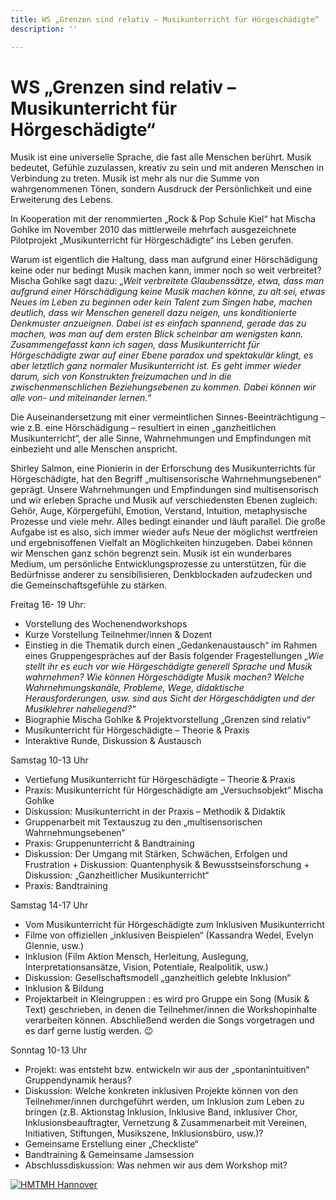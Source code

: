```yaml
---
title: WS „Grenzen sind relativ – Musikunterricht für Hörgeschädigte“
description: ''

---
```

# WS „Grenzen sind relativ – Musikunterricht für Hörgeschädigte“

Musik ist eine universelle Sprache, die fast alle Menschen berührt. Musik bedeutet, Gefühle zuzulassen, kreativ zu sein und mit anderen Menschen in Verbindung zu treten. Musik ist mehr als nur die Summe von wahrgenommenen Tönen, sondern Ausdruck der Persönlichkeit und eine Erweiterung des Lebens.

In Kooperation mit der renommierten „Rock & Pop Schule Kiel“ hat Mischa Gohlke im November 2010 das mittlerweile mehrfach ausgezeichnete Pilotprojekt „Musikunterricht für Hörgeschädigte“ ins Leben gerufen.

Warum ist eigentlich die Haltung, dass man aufgrund einer Hörschädigung keine oder nur bedingt Musik machen kann, immer noch so weit verbreitet? Mischa Gohlke sagt dazu: „_Weit verbreitete Glaubenssätze, etwa, dass man aufgrund einer Hörschädigung keine Musik machen könne, zu alt sei, etwas Neues im Leben zu beginnen oder kein Talent zum Singen habe, machen deutlich, dass wir Menschen generell dazu neigen, uns konditionierte Denkmuster anzueignen. Dabei ist es einfach spannend, gerade das zu machen, was man auf dem ersten Blick scheinbar am wenigsten kann. Zusammengefasst kann ich sagen, dass Musikunterricht für Hörgeschädigte zwar auf einer Ebene paradox und spektakulär klingt, es aber letztlich ganz normaler Musikunterricht ist. Es geht immer wieder darum, sich von Konstrukten freizumachen und in die zwischenmenschlichen Beziehungsebenen zu kommen. Dabei können wir alle von- und miteinander lernen._“

Die Auseinandersetzung mit einer vermeintlichen Sinnes-Beeinträchtigung – wie z.B. eine Hörschädigung – resultiert in einen „ganzheitlichen Musikunterricht“, der alle Sinne, Wahrnehmungen und Empfindungen mit einbezieht und alle Menschen anspricht.

Shirley Salmon, eine Pionierin in der Erforschung des Musikunterrichts für Hörgeschädigte, hat den Begriff „multisensorische Wahrnehmungsebenen“ geprägt. Unsere Wahrnehmungen und Empfindungen sind multisensorisch und wir erleben Sprache und Musik auf verschiedensten Ebenen zugleich: Gehör, Auge, Körpergefühl, Emotion, Verstand, Intuition, metaphysische Prozesse und viele mehr. Alles bedingt einander und läuft parallel. Die große Aufgabe ist es also, sich immer wieder aufs Neue der möglichst wertfreien und ergebnisoffenen Vielfalt an Möglichkeiten hinzugeben. Dabei können wir Menschen ganz schön begrenzt sein. Musik ist ein wunderbares Medium, um persönliche Entwicklungsprozesse zu unterstützen, für die Bedürfnisse anderer zu sensibilisieren, Denkblockaden aufzudecken und die Gemeinschaftsgefühle zu stärken.

Freitag 16- 19 Uhr:

* Vorstellung des Wochenendworkshops
* Kurze Vorstellung Teilnehmer/innen & Dozent
* Einstieg in die Thematik durch einen „Gedankenaustausch“ im Rahmen eines Gruppengespräches auf der Basis folgender Fragestellungen _„Wie stellt ihr es euch vor wie Hörgeschädigte generell Sprache und Musik wahrnehmen? Wie können Hörgeschädigte Musik machen? Welche Wahrnehmungskanäle, Probleme, Wege, didaktische Herausforderungen, usw. sind aus Sicht der Hörgeschädigten und der Musiklehrer naheliegend?“_
* Biographie Mischa Gohlke & Projektvorstellung „Grenzen sind relativ“
* Musikunterricht für Hörgeschädigte – Theorie & Praxis
* Interaktive Runde, Diskussion & Austausch

Samstag 10-13 Uhr

* Vertiefung Musikunterricht für Hörgeschädigte – Theorie & Praxis
* Praxis: Musikunterricht für Hörgeschädigte am „Versuchsobjekt“ Mischa Gohlke
* Diskussion: Musikunterricht in der Praxis – Methodik & Didaktik
* Gruppenarbeit mit Textauszug zu den „multisensorischen Wahrnehmungsebenen“
* Praxis: Gruppenunterricht & Bandtraining
* Diskussion: Der Umgang mit Stärken, Schwächen, Erfolgen und Frustration + Diskussion: Quantenphysik & Bewusstseinsforschung + Diskussion: „Ganzheitlicher Musikunterricht“
* Praxis: Bandtraining

Samstag 14-17 Uhr

* Vom Musikunterricht für Hörgeschädigte zum Inklusiven Musikunterricht
* Filme von offiziellen „inklusiven Beispielen“ (Kassandra Wedel, Evelyn Glennie, usw.)
* Inklusion (Film Aktion Mensch, Herleitung, Auslegung, Interpretationsansätze, Vision, Potentiale, Realpolitik, usw.)
* Diskussion: Gesellschaftsmodell „ganzheitlich gelebte Inklusion“
* Inklusion & Bildung
* Projektarbeit in Kleingruppen : es wird pro Gruppe ein Song (Musik & Text) geschrieben, in denen die Teilnehmer/innen die Workshopinhalte verarbeiten können. Abschließend werden die Songs vorgetragen und es darf gerne lustig werden. 😉

Sonntag 10-13 Uhr

* Projekt: was entsteht bzw. entwickeln wir aus der „spontanintuitiven“ Gruppendynamik heraus?
* Diskussion: Welche konkreten inklusiven Projekte können von den Teilnehmer/innen durchgeführt werden, um Inklusion zum Leben zu bringen (z.B. Aktionstag Inklusion, Inklusive Band, inklusiver Chor, Inklusionsbeauftragter, Vernetzung & Zusammenarbeit mit Vereinen, Initiativen, Stiftungen, Musikszene, Inklusionsbüro, usw.)?
* Gemeinsame Erstellung einer „Checkliste“
* Bandtraining & Gemeinsame Jamsession
* Abschlussdiskussion: Was nehmen wir aus dem Workshop mit?

[![HMTMH Hannover](/media/2015/02/NEU20150208_125125.jpg?size=600x450)](/media/2015/02/NEU20150208_125125.jpg)
